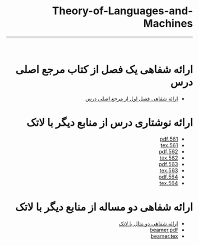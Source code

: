 <div dir="rtl">

# Theory-of-Languages-and-Machines
---

<br>

# ارائه شفاهی یک فصل از کتاب مرجع اصلی درس
- [ارائه شفاهی فصل اول از مرجع اصلی درس]()

# ارائه نوشتاری درس از منابع دیگر با لاتک
- [561.pdf]()
- [561.tex]()
- [562.pdf]()
- [562.tex]()
- [563.pdf]()
- [563.tex]()
- [564.pdf]()
- [564.tex]()

# ارائه شفاهی دو مساله از منابع دیگر با لاتک
- [ارائه شفاهی دو مثال با لاتک]()
- [beamer.pdf]()
- [beamer.tex]()



